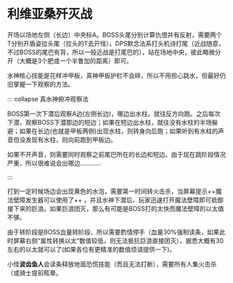 # 利维亚桑歼灭战

开场以场地左侧（长边）中央标A。BOSS头尾分别计算仇恨并有反射，需要<Role name="tank" />两个T分别开盾姿拉头尾（拉头的T去开怪），<Role name="dps" />DPS默念法系打头机诗打尾（近战随意，不过BOSS的尾巴有背，所以一般近战是打尾巴的），<Role name="healer" />站在场地中央，彼此略微分开（大概是3个肥或一个半鲁加的距离）即可。

水神核心技能是花样冲甲板，真神甲板护栏不会碎，所以不用担心跳水，但最好仍旧掌握一下观察的方法。

::: collapse 真水神俯冲观察法

BOSS第一次下潜后观察A边(左侧长边)，哪边出水柱，就往反方向跑。之后每次下潜，观察BOSS下潜那边的短边；如果在短边出水柱，就往没有水柱的半场躲避；如果在长边(也就是甲板两侧)出现水柱，则转身向后跑；如果听到有水柱的声音但没发现有水柱，则向前跑到甲板边。

如果不开声音，则需要同时观察之前尾巴所在的长边和短边。由于现在跳阶段情况严重，所以很难说会出哪边…………

:::

打到一定时候场边会出现黄色的水泡，需要第一时间转火击杀，当屏幕提示++魔法壁障发生器可以使用了++ ，并且水神下潜后，玩家迅速打开魔法壁障即可抵御接下来的巨浪。如果巨浪团灭，那么有可能是BOSS打的太快而魔法壁障的以太值不够。

由于转阶段是BOSS血量转阶段，所以需要酌情停手（血量30%强制读条，如果此时屏幕右侧“属性转换以太”数值较低，则无法抵抗巨浪直接团灭），据悉大概有30左右的以太就可以了(如果各位有更精准的数值烦请提供一下)。

小怪**波齿鱼人**会读条释放地面恐慌技能（而且无法打断），需要所有人集火击杀（或骑士提前眩晕。